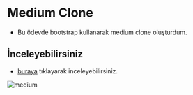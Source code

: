 # Medium Clone
- Bu ödevde bootstrap kullanarak medium clone oluşturdum.

## İnceleyebilirsiniz
 - [buraya](https://haticekiziltas-medium-clone.netlify.app/) tıklayarak inceleyebilirsiniz.

![medium](http://g.recordit.co/8VKkLXtudw.gif)